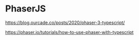 # PhaserJS

<https://blog.ourcade.co/posts/2020/phaser-3-typescript/>

<https://phaser.io/tutorials/how-to-use-phaser-with-typescript>
